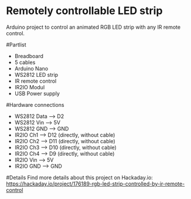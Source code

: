 # Remotely controllable LED strip
Arduino project to control an animated RGB LED strip with any IR remote control.

#Partlist
* Breadboard
* 5 cables
* Arduino Nano
* WS2812 LED strip
* IR remote control
* IR2IO Modul
* USB Power supply

#Hardware connections
* WS2812 Data --> D2
* WS2812 Vin --> 5V
* WS2812 GND --> GND
* IR2IO Ch1 --> D12  (directly, without cable)
* IR2IO Ch2 --> D11  (directly, without cable)
* IR2IO Ch3 --> D10 (directly, without cable)
* IR2IO Ch4 --> D9  (directly, without cable)
* IR2IO Vin --> 5V
* IR2IO GND --> GND

#Details
Find more details about this project on Hackaday.io:
https://hackaday.io/project/176189-rgb-led-strip-controlled-by-ir-remote-control
